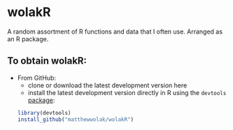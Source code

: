 # wolakR
A random assortment of R functions and data that I often use. Arranged as an R package.


## To obtain wolakR:
 * From GitHub:
   * clone or download the latest development version here
   * install the latest development version directly in R using the `devtools` [package](https://github.com/hadley/devtools):
   ```R
   library(devtools)
   install_github("matthewwolak/wolakR")
   ```

